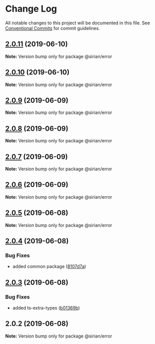 # Change Log

All notable changes to this project will be documented in this file.
See [Conventional Commits](https://conventionalcommits.org) for commit guidelines.

## [2.0.11](https://github.com/sirian/js/compare/@sirian/error@2.0.10...@sirian/error@2.0.11) (2019-06-10)

**Note:** Version bump only for package @sirian/error





## [2.0.10](https://github.com/sirian/js/compare/@sirian/error@2.0.9...@sirian/error@2.0.10) (2019-06-10)

**Note:** Version bump only for package @sirian/error





## [2.0.9](https://github.com/sirian/js/compare/@sirian/error@2.0.8...@sirian/error@2.0.9) (2019-06-09)

**Note:** Version bump only for package @sirian/error





## [2.0.8](https://github.com/sirian/js/compare/@sirian/error@2.0.7...@sirian/error@2.0.8) (2019-06-09)

**Note:** Version bump only for package @sirian/error





## [2.0.7](https://github.com/sirian/js/compare/@sirian/error@2.0.6...@sirian/error@2.0.7) (2019-06-09)

**Note:** Version bump only for package @sirian/error





## [2.0.6](https://github.com/sirian/js/compare/@sirian/error@2.0.5...@sirian/error@2.0.6) (2019-06-09)

**Note:** Version bump only for package @sirian/error





## [2.0.5](https://github.com/sirian/js/compare/@sirian/error@2.0.4...@sirian/error@2.0.5) (2019-06-08)

**Note:** Version bump only for package @sirian/error





## [2.0.4](https://github.com/sirian/js/compare/@sirian/error@2.0.3...@sirian/error@2.0.4) (2019-06-08)


### Bug Fixes

* added common package ([8107d7a](https://github.com/sirian/js/commit/8107d7a))





## [2.0.3](https://github.com/sirian/js/compare/@sirian/error@2.0.2...@sirian/error@2.0.3) (2019-06-08)


### Bug Fixes

* added ts-extra-types ([b01369b](https://github.com/sirian/js/commit/b01369b))





## 2.0.2 (2019-06-08)

**Note:** Version bump only for package @sirian/error
